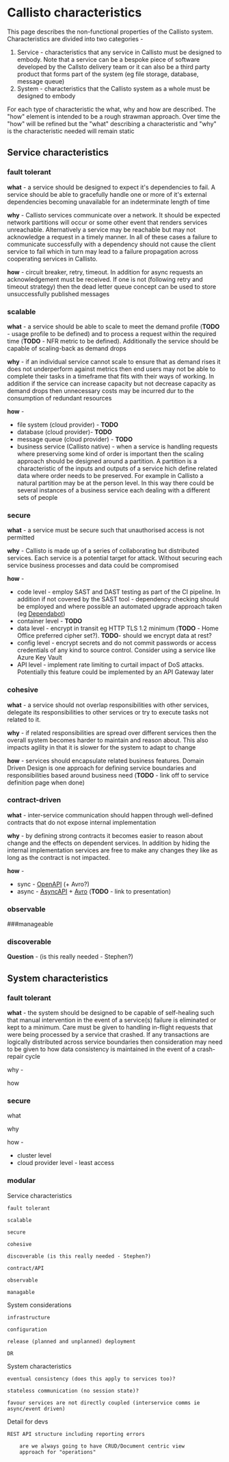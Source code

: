 # Callisto characteristics

This page describes the non-functional properties of the Callisto system. Characteristics are divided into two categories -

1.  Service - characteristics that any service in Callisto must be designed to embody. Note that a service can be a bespoke piece of software developed by the Callsto delivery team or it can also be a third party product that forms part of the system (eg file storage, database, message queue)
2.  System - characteristics that the Callisto system as a whole must be designed to embody

For each type of characteristic the what, why and how are described. The "how" element is intended to be a rough strawman approach. Over time the "how" will be refined but the "what" describing a characteristic and "why" is the characteristic needed will remain static

## Service characteristics

### fault tolerant

**what** - a service should be designed to expect it's dependencies to fail. A service should be able to gracefully handle one or more of it's external dependencies becoming unavailable for an indeterminate length of time

**why** - Callisto services communicate over a network. It should be expected network partitions will occur or some other event that renders services unreachable. Alternatively a service may be reachable but may not acknowledge a request in a timely manner. In all of these cases a failure to communicate successfully with a dependency should not cause the client service to fail which in turn may lead to a failure propagation across cooperating services in Callisto.

**how** - circuit breaker, retry, timeout. In addition for async requests an acknowledgement must be received. If one is not (following retry and timeout strategy) then the dead letter queue concept can be used to store unsuccessfully published messages

### scalable

**what** - a service should be able to scale to meet the demand profile (**TODO** - usage profile to be defined) and to process a request within the required time (**TODO** - NFR metric to be defined). Additionally the service should be capable of scaling-back as demand drops

**why** - if an individual service cannot scale to ensure that as demand rises it does not underperform against metrics then end users may not be able to complete their tasks in a timeframe that fits with their ways of working. In addition if the service can increase capacity but not decrease capacity as demand drops then unnecessary costs may be incurred dur to the consumption of redundant resources

**how** -

-   file system (cloud provider) -  **TODO**
-   database (cloud provider)-  **TODO**
-   message queue (cloud provider) -  **TODO**
-   business service (Callisto native) - when a service is handling requests where preserving some kind of order is important then the scaling approach should be designed around a partition. A partition is a characteristic of the inputs and outputs of a service hich define related data where order needs to be preserved. For example in Callisto a natural partition may be at the person level. In this way there could be several instances of a business service each dealing with a different sets of people

### secure

**what** - a service must be secure such that unauthorised access is not permitted

**why** - Callisto is made up of a series of collaborating but distributed services. Each service is a potential target for attack. Without securing each service business processes and data could be compromised

**how** -

-   code level - employ SAST and DAST testing as part of the CI pipeline. In addition if not covered by the SAST tool - dependency checking should be employed and where possible an automated upgrade approach taken (eg  [Dependabot](https://dependabot.com/))
-   container level -  **TODO**
-   data level - encrypt in transit eg HTTP TLS 1.2 minimum (**TODO** - Home Office preferred cipher set?).  **TODO**- should we encrypt data at rest?
-   config level - encrypt secrets and do not commit passwords or access credentials of any kind to source control. Consider using a service like Azure Key Vault
-   API level - implement rate limiting to curtail impact of DoS attacks. Potentially this feature could be implemented by an API Gateway later

### cohesive

**what**  - a service should not overlap responsibilities with other services, delegate its responsibilities to other services or try to execute tasks not related to it.

**why** - if related responsibilities are spread over different services then the overall system becomes harder to maintain and reason about. This also impacts agility in that it is slower for the system to adapt to change

**how** - services should encapsulate related business features. Domain Driven Design is one approach for defining service boundaries and responsibilities based around business need (**TODO** - link off to service definition page when done)

### contract-driven

**what** - inter-service communication should happen through well-defined contracts that do not expose internal implementation

**why** - by defining strong contracts it becomes easier to reason about change and the effects on dependent services. In addition by hiding the internal implementation services are free to make any changes they like as long as the contract is not impacted.

**how** -

-   sync -  [OpenAPI](https://www.openapis.org/)  (+ Avro?)
-   async -  [AsyncAPI](https://www.asyncapi.com/) +  [Avro](https://avro.apache.org/)  (**TODO** - link to presentation)

### observable  
###manageable
### discoverable 
**Question** - (is this really needed - Stephen?)

## System characteristics

### fault tolerant

**what** - the system should be designed to be capable of self-healing such that manual intervention in the event of a service(s) failure is eliminated or kept to a minimum. Care must be given to handling in-flight requests that were being processed by a service that crashed. If any transactions are logically distributed across service boundaries then consideration may need to be given to how data consistency is maintained in the event of a crash-repair cycle

why -

how

### secure

what

why

how -

-   cluster level
-   cloud provider level - least access

### modular


Service characteristics

	fault tolerant

	scalable

	secure

	cohesive

	discoverable (is this really needed - Stephen?)

	contract/API
	
	observable
	
	managable
	
	
System considerations

	infrastructure
	
	configuration
	
	release (planned and unplanned) deployment 
	
	DR
	
System characteristics

	eventual consistency (does this apply to services too)?

	stateless communication (no session state)?
	
	favour services are not directly coupled (interservice comms ie async/event driven)
	
Detail for devs

	REST API structure including reporting errors
	
		are we always going to have CRUD/Document centric view
		approach for "operations"
	
	
